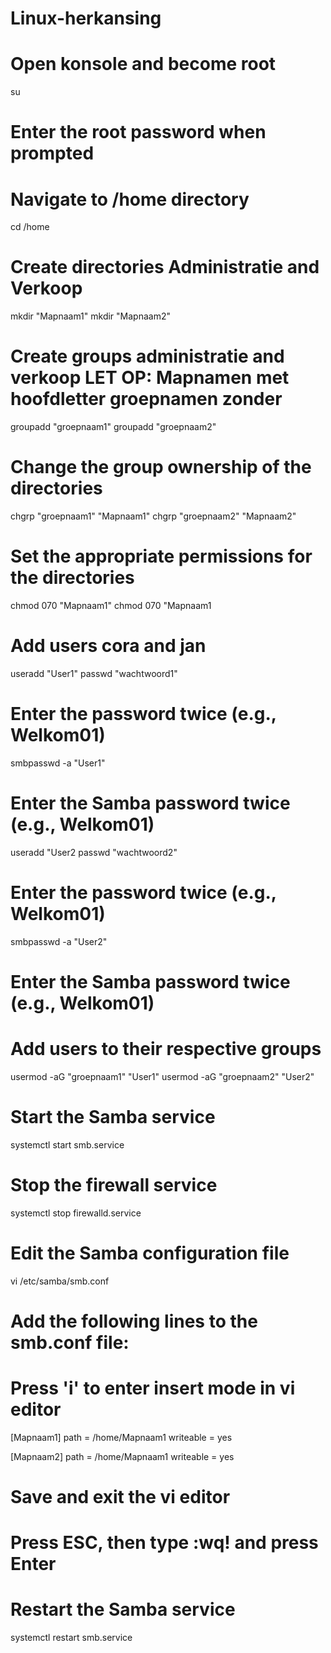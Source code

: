 # Linux-herkansing

# Open konsole and become root
su
# Enter the root password when prompted

# Navigate to /home directory
cd /home

# Create directories Administratie and Verkoop
mkdir "Mapnaam1"
mkdir "Mapnaam2"

# Create groups administratie and verkoop         LET OP: Mapnamen met hoofdletter groepnamen zonder
groupadd "groepnaam1"
groupadd "groepnaam2"

# Change the group ownership of the directories
chgrp "groepnaam1" "Mapnaam1"
chgrp "groepnaam2" "Mapnaam2"

# Set the appropriate permissions for the directories
chmod 070 "Mapnaam1"
chmod 070 "Mapnaam1

# Add users cora and jan
useradd "User1"
passwd "wachtwoord1"
# Enter the password twice (e.g., Welkom01)

smbpasswd -a "User1"
# Enter the Samba password twice (e.g., Welkom01)

useradd "User2
passwd "wachtwoord2"
# Enter the password twice (e.g., Welkom01)

smbpasswd -a "User2"
# Enter the Samba password twice (e.g., Welkom01)

# Add users to their respective groups
usermod -aG "groepnaam1" "User1"
usermod -aG "groepnaam2" "User2"

# Start the Samba service
systemctl start smb.service

# Stop the firewall service
systemctl stop firewalld.service

# Edit the Samba configuration file
vi /etc/samba/smb.conf

# Add the following lines to the smb.conf file:
# Press 'i' to enter insert mode in vi editor
[Mapnaam1]
    path = /home/Mapnaam1
    writeable = yes

[Mapnaam2]
    path = /home/Mapnaam1
    writeable = yes

# Save and exit the vi editor
# Press ESC, then type :wq! and press Enter

# Restart the Samba service
systemctl restart smb.service
